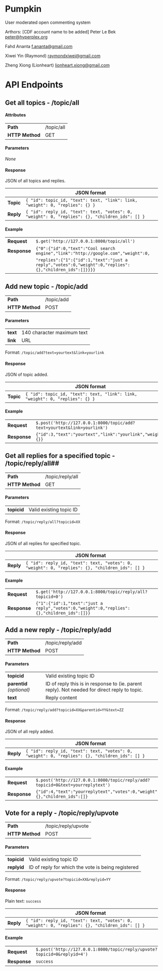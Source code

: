 Pumpkin
=======

User moderated open commenting system

Arthors: [CDF account name to be added]
Peter Le Bek
peter@hyperplex.org

Fahd Ananta
f.ananta@gmail.com

Xiwei Yin (Raymond)
raymondxiwei@gmail.com

Zheng Xiong (Lionheart)
lionheart.xiong@gmail.com

# API Endpoints #

## Get all topics - /topic/all ##

#### Attributes ####
|||
|---|---|
| **Path** | /topic/all |
| **HTTP Method** | GET |

#### Parameters ####
_None_

#### Response ####
JSON of all topics and replies.

||JSON format|
|---|---|
| **Topic** | ```{ "id": topic_id, "text": text, "link": link, "weight": 0, "replies": {} }``` |
| **Reply** | ```{ "id": reply_id, "text": text, "votes": 0, "weight": 0, "replies": {}, "children_ids": [] }``` |

#### Example ####
|||
|---|---|
| **Request** | ```$.get('http://127.0.0.1:8000/topic/all')``` |
| **Response** | ```{"0":{"id":0,"text":"Cool search engine","link":"http://google.com","weight":0,```|
||```"replies":{"1":{"id":1,"text":"just a reply","votes":0,"weight":0,"replies":{},"children_ids":[]}}}}``` |

## Add new topic - /topic/add ##
|||
|---|---|
| **Path**     | /topic/add |
| **HTTP Method**     | POST |

#### Parameters ####
|||
|---|---|
| **text** | 140 character maximum text |
| **link** | URL |

Format: ```/topic/add?text=yourtext&link=yourlink```

#### Response ####
JSON of topic added.

||JSON format|
|---|---|
| **Topic** | ```{ "id": topic_id, "text": text, "link": link, "weight": 0, "replies": {} }``` |

#### Example ####
|||
|---|---|
| **Request** | ```$.post('http://127.0.0.1:8000/topic/add?text=yourtext&link=yourlink')``` |
| **Response** | ```{"id":3,"text":"yourtext","link":"yourlink","weight":0,"replies":{}}```|

## Get all replies for a specified topic - /topic/reply/all##
|||
|---|---|
| **Path**     | /topic/reply/all |
| **HTTP Method**     | GET |

#### Parameters ####
|||
|---|---|
| **topicid** | Valid existing topic ID |

Format: ```/topic/reply/all?topicid=XX```

#### Response ####
JSON of all replies for specified topic.

||JSON format|
|---|---|
| **Reply** | ```{ "id": reply_id, "text": text, "votes": 0, "weight": 0, "replies": {}, "children_ids": [] }``` |

#### Example ####
|||
|---|---|
| **Request** | ```$.get('http://127.0.0.1:8000/topic/reply/all?topicid=0')``` |
| **Response** | ```{"1":{"id":1,"text":"just a reply","votes":0,"weight":0,"replies":{},"children_ids":[]}}```|

## Add a new reply - /topic/reply/add ##
|||
|---|---|
| **Path**     | /topic/reply/add |
| **HTTP Method**     | POST |

#### Parameters ####
|||
|---|---|
| **topicid** | Valid existing topic ID |
| **parentid** *(optional)* | ID of reply this is in response to (ie. parent reply). Not needed for direct reply to topic. |
| **text** | Reply content |

Format: ```/topic/reply/add?topicid=XX&parentid=YY&text=ZZ```

#### Response ####
JSON of all reply added.

||JSON format|
|---|---|
| **Reply** | ```{ "id": reply_id, "text": text, "votes": 0, "weight": 0, "replies": {}, "children_ids": [] }``` |

#### Example ####
|||
|---|---|
| **Request** | ```$.post('http://127.0.0.1:8000/topic/reply/add?topicid=0&text=yourreplytext')``` |
| **Response** | ```{"id":4,"text":"yourreplytext","votes":0,"weight":0,"replies":{},"children_ids":[]}```|

## Vote for a reply - /topic/reply/upvote ##
|||
|---|---|
| **Path**     | /topic/reply/upvote |
| **HTTP Method**     | POST |

#### Parameters ####
|||
|---|---|
| **topicid** | Valid existing topic ID |
| **replyid** | ID of reply for which the vote is being registered |

Format: ```/topic/reply/upvote?topicid=XX&replyid=YY```

#### Response ####
Plain text: ```success```

||JSON format|
|---|---|
| **Reply** | ```{ "id": reply_id, "text": text, "votes": 0, "weight": 0, "replies": {}, "children_ids": [] }``` |

#### Example ####
|||
|---|---|
| **Request** | ```$.post('http://127.0.0.1:8000/topic/reply/upvote?topicid=0&replyid=4')``` |
| **Response** | ```success```|
